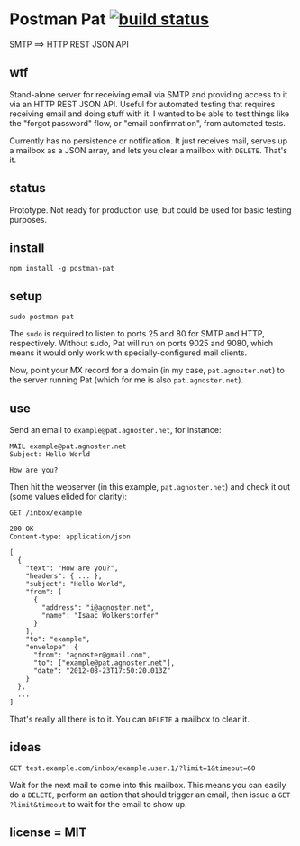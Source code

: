 # Postman Pat [![build status](https://secure.travis-ci.org/agnoster/postman-pat.png?branch=master)](http://travis-ci.org/agnoster/postman-pat)

SMTP ==> HTTP REST JSON API

## wtf

Stand-alone server for receiving email via SMTP and providing access to it via
an HTTP REST JSON API. Useful for automated testing that requires receiving
email and doing stuff with it. I wanted to be able to test things like the
"forgot password" flow, or "email confirmation", from automated tests.

Currently has no persistence or notification. It just receives mail, serves up
a mailbox as a JSON array, and lets you clear a mailbox with `DELETE`. That's
it.

## status

Prototype. Not ready for production use, but could be used for basic testing
purposes.

## install

    npm install -g postman-pat

## setup

    sudo postman-pat

The `sudo` is required to listen to ports 25 and 80 for SMTP and HTTP,
respectively. Without sudo, Pat will run on ports 9025 and 9080, which means it
would only work with specially-configured mail clients.

Now, point your MX record for a domain (in my case, `pat.agnoster.net`) to the
server running Pat (which for me is also `pat.agnoster.net`).

## use

Send an email to `example@pat.agnoster.net`, for instance:

```
MAIL example@pat.agnoster.net
Subject: Hello World

How are you?
```

Then hit the webserver (in this example, `pat.agnoster.net`) and check it out
(some values elided for clarity):

```
GET /inbox/example
```

```
200 OK
Content-type: application/json

[
  {
    "text": "How are you?",
    "headers": { ... },
    "subject": "Hello World",
    "from": [
      {
        "address": "i@agnoster.net",
        "name": "Isaac Wolkerstorfer"
      }
    ],
    "to": "example",
    "envelope": {
      "from": "agnoster@gmail.com",
      "to": ["example@pat.agnoster.net"],
      "date": "2012-08-23T17:50:20.013Z"
    }
  },
  ...
]
```

That's really all there is to it. You can `DELETE` a mailbox to clear it.

## ideas

    GET test.example.com/inbox/example.user.1/?limit=1&timeout=60

Wait for the next mail to come into this mailbox. This means you can easily do
a `DELETE`, perform an action that should trigger an email, then issue a `GET
?limit&timeout` to wait for the email to show up.

## license = MIT
